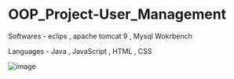 # OOP_Project-User_Management

Softwares - eclips , apache tomcat 9 , Mysql Wokrbench

Languages - Java , JavaScript , HTML , CSS

![image](https://github.com/IT21284816/OOP_Project-User_Management/assets/99232799/93fae4f1-aba0-411d-bb9e-bb422d6cf388)


